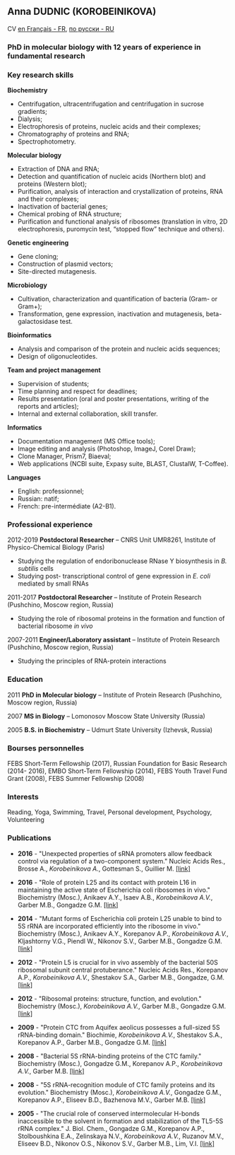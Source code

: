 ## Anna DUDNIC (KOROBEINIKOVA)
CV [en Français - FR](fr.md), [по русски - RU](ru.md)

### PhD in molecular biology with 12 years of experience in fundamental research

### Key research skills

**Biochemistry**
* Centrifugation, ultracentrifugation and centrifugation in sucrose gradients;
* Dialysis;
* Electrophoresis of proteins, nucleic acids and their complexes;
* Chromatography of proteins and RNA;
* Spectrophotometry.

**Molecular biology**
* Extraction of DNA and RNA;
* Detection and quantification of nucleic acids (Northern blot) and proteins (Western blot);
* Purification, analysis of interaction and crystallization of proteins, RNA and their complexes; 
* Inactivation of bacterial genes;
* Chemical probing of RNA structure;
* Purification and functional analysis of ribosomes (translation in vitro, 2D electrophoresis, puromycin test, “stopped flow” technique and others).
 
**Genetic engineering**
* Gene cloning;
* Construction of plasmid vectors;
* Site-directed mutagenesis.

**Microbiology**
* Cultivation, characterization and quantification of bacteria (Gram- or Gram+);
* Transformation, gene expression, inactivation and mutagenesis, beta-galactosidase test.

**Bioinformatics**
* Analysis and comparison of the protein and nucleic acids sequences;
* Design of oligonucleotides.

**Team and project management**
* Supervision of students;
* Time planning and respect for deadlines;
* Results presentation (oral and poster presentations, writing of the reports and articles);
* Internal and external collaboration, skill transfer.

**Informatics**
* Documentation management (MS Office tools); 
* Image editing and analysis (Photoshop, ImageJ, Corel Draw);
* Clone Manager, Prism7, Biaeval;
* Web applications (NCBI suite, Expasy suite, BLAST, ClustalW, T-Coffee).

**Languages**
* English: professionnel;
* Russian: natif;
* French: pre-intermédiate (A2-B1).

### Professional experience 

2012-2019 **Postdoctoral Researcher** – CNRS Unit UMR8261, Institute of Physico-Chemical Biology (Paris)
* Studying the regulation of endoribonuclease RNase Y biosynthesis in _B. subtilis_ cells
* Studying post- transcriptional control of gene expression in _E. coli_ mediated by small RNAs

2011-2017 **Postdoctoral Researcher** – Institute of Protein Research (Pushchino, Moscow region, Russia)
* Studying the role of ribosomal proteins in the formation and function of bacterial ribosome _in vivo_

2007-2011 **Engineer/Laboratory assistant** – Institute of Protein Research (Pushchino, Moscow region, Russia)
* Studying the principles of RNA-protein interactions

### Education

2011 **PhD in Molecular biology** – Institute of Protein Research (Pushchino, Moscow region, Russia)

2007 **MS in Biology** – Lomonosov Moscow State University (Russia)

2005 **B.S. in Biochemistry** – Udmurt State University (Izhevsk, Russia)

### Bourses personnelles

FEBS Short-Term Fellowship (2017), Russian Foundation for Basic Research
 (2014- 2016), EMBO Short-Term Fellowship (2014), FEBS Youth Travel Fund Grant (2008), FEBS Summer Fellowship (2008)

### Interests
Reading, Yoga, Swimming, Travel, Personal development, Psychology, Volunteering

### Publications
- **2016** - "Unexpected properties of sRNA promoters allow feedback control via regulation of a two-component system." Nucleic Acids Res., Brosse A., _Korobeinikova А._, Gottesman S., Guillier M. [\[link\]](https://www.ncbi.nlm.nih.gov/pubmed/27439713)
  
- **2016** - "Role of protein L25 and its contact with protein L16 in maintaining the active state of Escherichia coli ribosomes in vivo." Biochemistry (Mosc.), Anikaev A.Y., Isaev A.B., _Korobeinikova A.V._, Garber M.B., Gongadze G.M. [\[link\]](https://www.ncbi.nlm.nih.gov/pubmed/26885579)
  
- **2014** - "Mutant forms of Escherichia coli protein L25 unable to bind to 5S rRNA are incorporated efficiently into the ribosome in vivo." Biochemistry (Mosc.), Anikaev A.Y., Korepanov A.P., _Korobeinikova A.V._, Kljashtorny V.G., Piendl W., Nikonov S.V., Garber M.B., Gongadze G.M. [\[link\]](https://www.ncbi.nlm.nih.gov/pubmed/25365493)
  
- **2012** - "Protein L5 is crucial for in vivo assembly of the bacterial 50S ribosomal subunit central protuberance." Nucleic Acids Res., Korepanov A.P., _Korobeinikova A.V._, Shestakov S.A., Garber M.B., Gongadze, G.M. [\[link\]](https://www.ncbi.nlm.nih.gov/pubmed/22821559)
  
- **2012** - "Ribosomal proteins: structure, function, and evolution." Biochemistry (Mosc.), _Korobeinikova A.V._, Garber M.B., Gongadze G.M. [\[link\]](https://www.ncbi.nlm.nih.gov/pubmed/22817455)
  
- **2009** - "Protein CTC from Aquifex aeolicus possesses a full-sized 5S rRNA-binding domain." Biochimie, _Korobeinikova A.V._, Shestakov S.A., Korepanov A.P., Garber M.B., Gongadze G.M. [\[link\]](https://www.ncbi.nlm.nih.gov/pubmed/19041925)
  
- **2008** - "Bacterial 5S rRNA-binding proteins of the CTC family." Biochemistry (Mosc.), Gongadze G.M., Korepanov A.P., _Korobeinikova A.V._, Garber M.B. [\[link\]](https://www.ncbi.nlm.nih.gov/pubmed/19216708)
  
- **2008** - "5S rRNA-recognition module of CTC family proteins and its evolution." Biochemistry (Mosc.), _Korobeinikova A.V._, Gongadze G.M., Korepanov A.P., Eliseev B.D., Bazhenova M.V., Garber M.B. [\[link\]](https://www.ncbi.nlm.nih.gov/pubmed/18298371)
  
- **2005** - "The crucial role of conserved intermolecular H-bonds inaccessible to the solvent in formation and stabilization of the TL5-5S rRNA complex." J. Biol. Chem., Gongadze G.M., Korepanov A.P., Stolboushkina E.A., Zelinskaya N.V., _Korobeinikova A.V._, Ruzanov M.V., Eliseev B.D., Nikonov O.S., Nikonov S.V., Garber M.B., Lim, V.I. [\[link\]](https://www.ncbi.nlm.nih.gov/pubmed/15718233)
